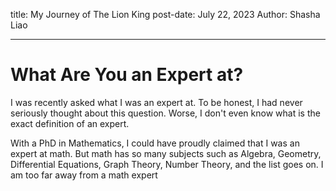 title: My Journey of The Lion King
post-date: July 22, 2023
Author: Shasha Liao

---

# What Are You an Expert at?

I was recently asked what I was an expert at. To be honest, I had never seriously thought about this question. Worse, I don't even know what is the exact definition of an expert.

With a PhD in Mathematics, I could have proudly claimed that I was an expert at math. But math has so many subjects such as Algebra, Geometry, Differential Equations, Graph Theory, Number Theory, and the list goes on. I am too far away from a math expert
